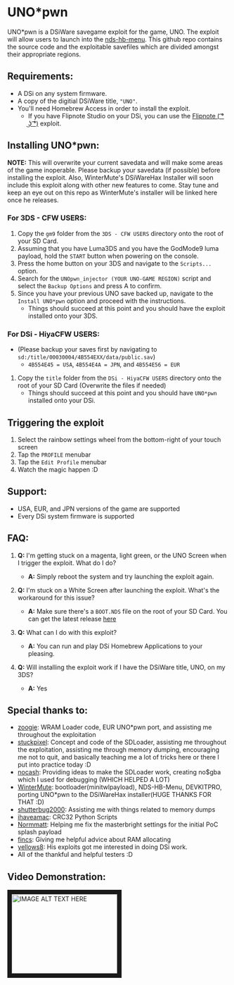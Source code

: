 # UNO*pwn
UNO*pwn is a DSiWare savegame exploit for the game, UNO. The exploit will allow users to launch into the [nds-hb-menu](https://github.com/devkitPro/nds-hb-menu). This github repo contains the source code and the exploitable savefiles which are divided amongst their appropriate regions. 

###
###
## Requirements:
* A DSi on any system firmware.
* A copy of the digitial DSiWare title, `"UNO"`.
* You'll need Homebrew Access in order to install the exploit.
	- If you have Flipnote Studio on your DSi, you can use the [Flipnote ( ͡° ͜ʖ ͡°)](https://davejmurphy.com/%CD%A1-%CD%9C%CA%96-%CD%A1/) exploit.
###
###

## Installing UNO*pwn:
__NOTE:__ This will overwrite your current savedata and will make some areas of the game inoperable. Please backup your savedata (if possible) before installing the exploit. Also, WinterMute's DSiWareHax Installer will soon include this exploit along with other new features to come. Stay tune and keep an eye out on this repo as WinterMute's installer will be linked here once he releases.

### For 3DS - CFW USERS:
1. Copy the `gm9` folder from the `3DS - CFW USERS` directory onto the root of your SD Card.
2. Assuming that you have Luma3DS and you have the GodMode9 luma payload, hold the `START` button when powering on the console.
3. Press the home button on your 3DS and navigate to the `Scripts...` option.
4. Search for the `UNOpwn_injector (YOUR UNO-GAME REGION)` script and select the `Backup Options` and press A to confirm.
5. Since you have your previous UNO save backed up, navigate to the `Install UNO*pwn` option and proceed with the instructions.
	- Things should succeed at this point and you should have the exploit installed onto your 3DS.

### For DSi - HiyaCFW USERS:
* (Please backup your saves first by navigating to `sd:/title/00030004/4B554EXX/data/public.sav`)
	- `4B554E45 = USA`, `4B554E4A = JPN`, and `4B554E56 = EUR`

1. Copy the `title` folder from the `DSi - HiyaCFW USERS` directory onto the root of your SD Card (Overwrite the files if needed)
	- Things should succeed at this point and you should have `UNO*pwn` installed onto your DSi.
###
###
## Triggering the exploit
1. Select the rainbow settings wheel from the bottom-right of your touch screen
2. Tap the `PROFILE` menubar 
3. Tap the `Edit Profile` menubar
4. Watch the magic happen :D
###
###
## Support:
* USA, EUR, and JPN versions of the game are supported
* Every DSi system firmware is supported
###
###
## FAQ:
1. __Q:__ I'm getting stuck on a magenta, light green, or the UNO Screen when I trigger the exploit. What do I do?
	- __A:__ Simply reboot the system and try launching the exploit again.
	
2. __Q:__ I'm stuck on a White Screen after launching the exploit. What's the workaround for this issue?
	- __A:__ Make sure there's a `BOOT.NDS` file on the root of your SD Card. You can get the latest release [here](https://github.com/devkitPro/nds-hb-menu/releases/)

3. __Q:__ What can I do with this exploit?
	- __A:__ You can run and play DSi Homebrew Applications to your pleasing.

4. __Q:__ Will installing the exploit work if I have the DSiWare title, UNO, on my 3DS?
	- __A:__ Yes


## Special thanks to:
* [zoogie](https://github.com/zoogie): WRAM Loader code, EUR UNO*pwn port, and assisting me throughout the exploitation
* [stuckpixel](https://github.com/pixel-stuck): Concept and code of the SDLoader, assisting me throughout the exploitation, assisting me through memory dumping, encouraging me not to quit, and basically teaching me a lot of tricks here or there I put into practice today :D
* [nocash](https://problemkaputt.de/gba.htm): Providing ideas to make the SDLoader work, creating no$gba which I used for debugging (WHICH HELPED A LOT)
* [WinterMute](https://github.com/WinterMute): bootloader(minitwlpayload), NDS-HB-Menu, DEVKITPRO, porting UNO*pwn to the DSiWareHax installer(HUGE THANKS FOR THAT :D)
* [shutterbug2000](https://github.com/shutterbug2000): Assisting me with things related to memory dumps
* [ihaveamac](https://github.com/ihaveamac): CRC32 Python Scripts
* [Normmatt](https://github.com/Normmatt): Helping me fix the masterbright settings for the initial PoC splash payload
* [fincs](https://github.com/fincs): Giving me helpful advice about RAM allocating
* [yellows8](https://github.com/yellows8): His exploits got me interested in doing DSi work.
* All of the thankful and helpful testers :D
###
## Video Demonstration:
<a href="http://www.youtube.com/watch?feature=player_embedded&v=XN4YDSVuPwQ
" target="_blank"><img src="http://img.youtube.com/vi/XN4YDSVuPwQ/0.jpg" 
alt="IMAGE ALT TEXT HERE" width="240" height="180" border="10" /></a>

